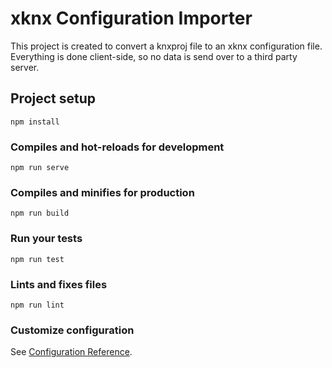 # xknx Configuration Importer

This project is created to convert a knxproj file to an xknx configuration file. Everything is done client-side, so no data is send over to a third party server.



## Project setup
```
npm install
```

### Compiles and hot-reloads for development
```
npm run serve
```

### Compiles and minifies for production
```
npm run build
```

### Run your tests
```
npm run test
```

### Lints and fixes files
```
npm run lint
```

### Customize configuration
See [Configuration Reference](https://cli.vuejs.org/config/).

